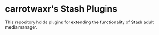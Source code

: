 # carrotwaxr's Stash Plugins

This repository holds plugins for extending the functionality of [Stash](https://github.com/stashapp/stash) adult media manager.
